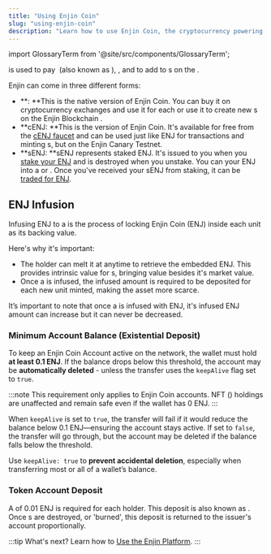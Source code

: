 ```yaml
---
title: "Using Enjin Coin"
slug: "using-enjin-coin"
description: "Learn how to use Enjin Coin, the cryptocurrency powering the Enjin ecosystem, for creating, managing, and integrating blockchain-based assets in games and apps."
---
```


import GlossaryTerm from '@site/src/components/GlossaryTerm';

<GlossaryTerm id="enjin_coin" /> is used to pay <GlossaryTerm id="transaction_fees" />  (also known as <GlossaryTerm id="gas" />), <GlossaryTerm id="storage_deposit" />, and to add <GlossaryTerm id="enj_infusion" /> to <GlossaryTerm id="multitoken" />s on the <GlossaryTerm id="enjin_blockchain" />.

Enjin <GlossaryTerm id="coin" /> can come in three different forms:

- **<GlossaryTerm id="enj" />: **This is the native version of Enjin Coin. You can buy it on cryptocurrency exchanges and use it for each <GlossaryTerm id="blockchain" /> <GlossaryTerm id="transaction" /> or use it to create new <GlossaryTerm id="multitoken" />s on the Enjin Blockchain <GlossaryTerm id="mainnet" />.
- **cENJ: **This is the <GlossaryTerm id="testnet" /> version of Enjin Coin. It's available for free from the [cENJ faucet](https://faucet.canary.enjin.io/) and can be used just like ENJ for transactions and minting <GlossaryTerm id="multitoken" />s, but on the Enjin Canary Testnet.
- **sENJ: **sENJ represents staked ENJ. It's issued to you when you [stake your ENJ](/04-components/04-enjin-relaychain/04-joining-nomination-pools.md) and is destroyed when you unstake. You can <GlossaryTerm id="stake" /> your ENJ into a <GlossaryTerm id="validator" /> or <GlossaryTerm id="collator" />. Once you've received your sENJ from staking, it can be [traded for ENJ](/04-components/04-enjin-relaychain/05-stake-exchange-pallet.md).

## ENJ Infusion

Infusing ENJ to a <GlossaryTerm id="multitoken" /> is the process of locking Enjin Coin (ENJ) inside each <GlossaryTerm id="multitoken" /> unit as its backing value.

Here's why it's important:

- The <GlossaryTerm id="multitoken" /> holder can melt it at anytime to retrieve the embedded ENJ. This provides intrinsic value for <GlossaryTerm id="multitoken" />s, bringing value besides it's market value.
- Once a<GlossaryTerm id="multitoken" /> is infused, the infused amount is required to be deposited for each new unit minted, making the asset more scarce.

It’s important to note that once a <GlossaryTerm id="multitoken" /> is infused with ENJ, it's infused ENJ amount can increase but it can never be decreased.

### Minimum Account Balance (Existential Deposit)

To keep an Enjin Coin Account active on the network, the wallet must hold **at least 0.1 ENJ**. If the balance drops below this threshold, the account may be **automatically deleted** - unless the transfer uses the `keepAlive` flag set to `true`.

:::note
This requirement only applies to Enjin Coin accounts. NFT (<GlossaryTerm id="multitoken" />) holdings are unaffected and remain safe even if the wallet has 0 ENJ.
:::

When `keepAlive` is set to `true`, the transfer will fail if it would reduce the balance below 0.1 ENJ—ensuring the account stays active. If set to `false`, the transfer will go through, but the account may be deleted if the balance falls below the threshold.

Use `keepAlive: true` to **prevent accidental deletion**, especially when transferring most or all of a wallet’s balance.

### Token Account Deposit

A <GlossaryTerm id="storage_deposit" /> of 0.01 ENJ is required for each <GlossaryTerm id="multitoken" /> holder.
This deposit is also known as <GlossaryTerm id="token_account_deposit" />.
Once <GlossaryTerm id="multitoken" />s are destroyed, or 'burned', this deposit is returned to the issuer's account proportionally.

:::tip What's next?
Learn how to [Use the Enjin Platform](./03-using-the-enjin-platform.md).
:::

